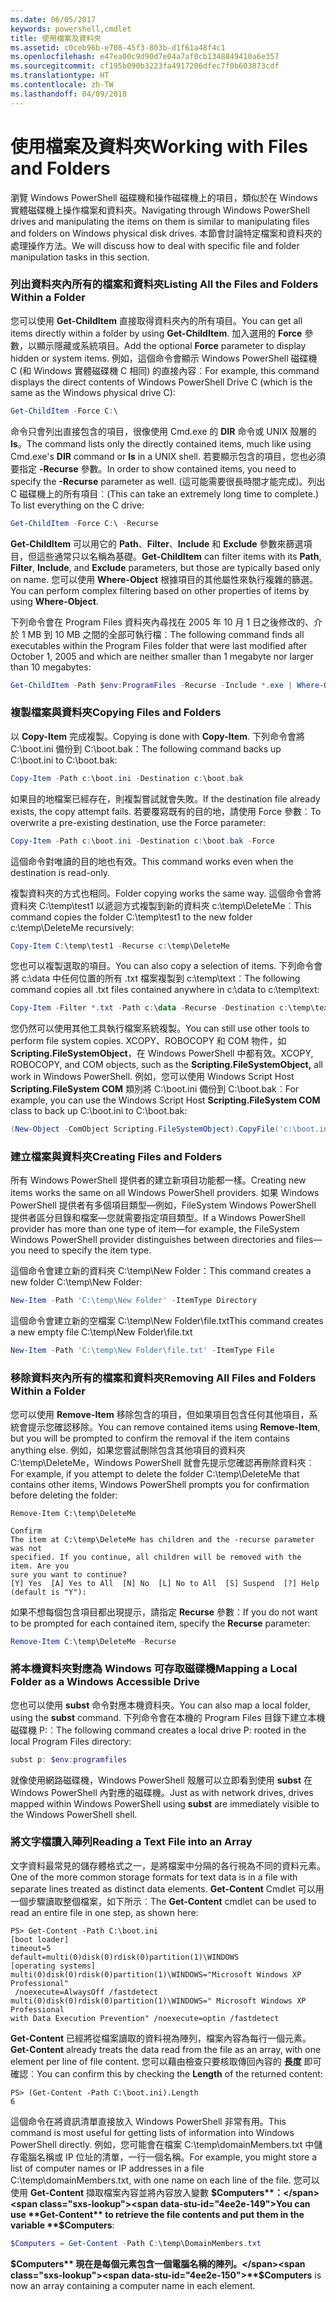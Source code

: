 ```yaml
---
ms.date: 06/05/2017
keywords: powershell,cmdlet
title: 使用檔案及資料夾
ms.assetid: c0ceb96b-e708-45f3-803b-d1f61a48f4c1
ms.openlocfilehash: e47ea00c9d90d7e04a7af0cb1348849410a6e357
ms.sourcegitcommit: cf195b090b3223fa4917206dfec7f0b603873cdf
ms.translationtype: HT
ms.contentlocale: zh-TW
ms.lasthandoff: 04/09/2018
---
```

# <a name="working-with-files-and-folders"></a><span data-ttu-id="4ee2e-103">使用檔案及資料夾</span><span class="sxs-lookup"><span data-stu-id="4ee2e-103">Working with Files and Folders</span></span>

<span data-ttu-id="4ee2e-104">瀏覽 Windows PowerShell 磁碟機和操作磁碟機上的項目，類似於在 Windows 實體磁碟機上操作檔案和資料夾。</span><span class="sxs-lookup"><span data-stu-id="4ee2e-104">Navigating through Windows PowerShell drives and manipulating the items on them is similar to manipulating files and folders on Windows physical disk drives.</span></span> <span data-ttu-id="4ee2e-105">本節會討論特定檔案和資料夾的處理操作方法。</span><span class="sxs-lookup"><span data-stu-id="4ee2e-105">We will discuss how to deal with specific file and folder manipulation tasks in this section.</span></span>

### <a name="listing-all-the-files-and-folders-within-a-folder"></a><span data-ttu-id="4ee2e-106">列出資料夾內所有的檔案和資料夾</span><span class="sxs-lookup"><span data-stu-id="4ee2e-106">Listing All the Files and Folders Within a Folder</span></span>

<span data-ttu-id="4ee2e-107">您可以使用 **Get-ChildItem** 直接取得資料夾內的所有項目。</span><span class="sxs-lookup"><span data-stu-id="4ee2e-107">You can get all items directly within a folder by using **Get-ChildItem**.</span></span> <span data-ttu-id="4ee2e-108">加入選用的 **Force** 參數，以顯示隱藏或系統項目。</span><span class="sxs-lookup"><span data-stu-id="4ee2e-108">Add the optional **Force** parameter to display hidden or system items.</span></span> <span data-ttu-id="4ee2e-109">例如，這個命令會顯示 Windows PowerShell 磁碟機 C (和 Windows 實體磁碟機 C 相同) 的直接內容︰</span><span class="sxs-lookup"><span data-stu-id="4ee2e-109">For example, this command displays the direct contents of Windows PowerShell Drive C (which is the same as the Windows physical drive C):</span></span>

```powershell
Get-ChildItem -Force C:\
```

<span data-ttu-id="4ee2e-110">命令只會列出直接包含的項目，很像使用 Cmd.exe 的 **DIR** 命令或 UNIX 殼層的 **ls**。</span><span class="sxs-lookup"><span data-stu-id="4ee2e-110">The command lists only the directly contained items, much like using Cmd.exe's **DIR** command or **ls** in a UNIX shell.</span></span> <span data-ttu-id="4ee2e-111">若要顯示包含的項目，您也必須要指定 **-Recurse** 參數。</span><span class="sxs-lookup"><span data-stu-id="4ee2e-111">In order to show contained items, you need to specify the **-Recurse** parameter as well.</span></span> <span data-ttu-id="4ee2e-112">(這可能需要很長時間才能完成)。列出 C 磁碟機上的所有項目︰</span><span class="sxs-lookup"><span data-stu-id="4ee2e-112">(This can take an extremely long time to complete.) To list everything on the C drive:</span></span>

```powershell
Get-ChildItem -Force C:\ -Recurse
```

<span data-ttu-id="4ee2e-113">**Get-ChildItem** 可以用它的 **Path**、**Filter**、**Include** 和 **Exclude** 參數來篩選項目，但這些通常只以名稱為基礎。</span><span class="sxs-lookup"><span data-stu-id="4ee2e-113">**Get-ChildItem** can filter items with its **Path**, **Filter**, **Include**, and **Exclude** parameters, but those are typically based only on name.</span></span> <span data-ttu-id="4ee2e-114">您可以使用 **Where-Object** 根據項目的其他屬性來執行複雜的篩選。</span><span class="sxs-lookup"><span data-stu-id="4ee2e-114">You can perform complex filtering based on other properties of items by using **Where-Object**.</span></span>

<span data-ttu-id="4ee2e-115">下列命令會在 Program Files 資料夾內尋找在 2005 年 10 月 1 日之後修改的、介於 1 MB 到 10 MB 之間的全部可執行檔︰</span><span class="sxs-lookup"><span data-stu-id="4ee2e-115">The following command finds all executables within the Program Files folder that were last modified after October 1, 2005 and which are neither smaller than 1 megabyte nor larger than 10 megabytes:</span></span>

```powershell
Get-ChildItem -Path $env:ProgramFiles -Recurse -Include *.exe | Where-Object -FilterScript {($_.LastWriteTime -gt '2005-10-01') -and ($_.Length -ge 1mb) -and ($_.Length -le 10mb)}
```

### <a name="copying-files-and-folders"></a><span data-ttu-id="4ee2e-116">複製檔案與資料夾</span><span class="sxs-lookup"><span data-stu-id="4ee2e-116">Copying Files and Folders</span></span>

<span data-ttu-id="4ee2e-117">以 **Copy-Item** 完成複製。</span><span class="sxs-lookup"><span data-stu-id="4ee2e-117">Copying is done with **Copy-Item**.</span></span> <span data-ttu-id="4ee2e-118">下列命令會將 C:\\boot.ini 備份到 C:\\boot.bak：</span><span class="sxs-lookup"><span data-stu-id="4ee2e-118">The following command backs up C:\\boot.ini to C:\\boot.bak:</span></span>

```powershell
Copy-Item -Path c:\boot.ini -Destination c:\boot.bak
```

<span data-ttu-id="4ee2e-119">如果目的地檔案已經存在，則複製嘗試就會失敗。</span><span class="sxs-lookup"><span data-stu-id="4ee2e-119">If the destination file already exists, the copy attempt fails.</span></span> <span data-ttu-id="4ee2e-120">若要覆寫既有的目的地，請使用 Force 參數︰</span><span class="sxs-lookup"><span data-stu-id="4ee2e-120">To overwrite a pre-existing destination, use the Force parameter:</span></span>

```powershell
Copy-Item -Path c:\boot.ini -Destination c:\boot.bak -Force
```

<span data-ttu-id="4ee2e-121">這個命令對唯讀的目的地也有效。</span><span class="sxs-lookup"><span data-stu-id="4ee2e-121">This command works even when the destination is read-only.</span></span>

<span data-ttu-id="4ee2e-122">複製資料夾的方式也相同。</span><span class="sxs-lookup"><span data-stu-id="4ee2e-122">Folder copying works the same way.</span></span> <span data-ttu-id="4ee2e-123">這個命令會將資料夾 C:\\temp\\test1 以遞迴方式複製到新的資料夾 c:\\temp\\DeleteMe︰</span><span class="sxs-lookup"><span data-stu-id="4ee2e-123">This command copies the folder C:\\temp\\test1 to the new folder c:\\temp\\DeleteMe recursively:</span></span>

```powershell
Copy-Item C:\temp\test1 -Recurse c:\temp\DeleteMe
```

<span data-ttu-id="4ee2e-124">您也可以複製選取的項目。</span><span class="sxs-lookup"><span data-stu-id="4ee2e-124">You can also copy a selection of items.</span></span> <span data-ttu-id="4ee2e-125">下列命令會將 c:\\data 中任何位置的所有 .txt 檔案複製到 c:\\temp\\text︰</span><span class="sxs-lookup"><span data-stu-id="4ee2e-125">The following command copies all .txt files contained anywhere in c:\\data to c:\\temp\\text:</span></span>

```powershell
Copy-Item -Filter *.txt -Path c:\data -Recurse -Destination c:\temp\text
```

<span data-ttu-id="4ee2e-126">您仍然可以使用其他工具執行檔案系統複製。</span><span class="sxs-lookup"><span data-stu-id="4ee2e-126">You can still use other tools to perform file system copies.</span></span> <span data-ttu-id="4ee2e-127">XCOPY、ROBOCOPY 和 COM 物件，如 **Scripting.FileSystemObject**，在 Windows PowerShell 中都有效。</span><span class="sxs-lookup"><span data-stu-id="4ee2e-127">XCOPY, ROBOCOPY, and COM objects, such as the **Scripting.FileSystemObject,** all work in Windows PowerShell.</span></span> <span data-ttu-id="4ee2e-128">例如，您可以使用 Windows Script Host **Scripting.FileSystem COM** 類別將 C:\\boot.ini 備份到 C:\\boot.bak︰</span><span class="sxs-lookup"><span data-stu-id="4ee2e-128">For example, you can use the Windows Script Host **Scripting.FileSystem COM** class to back up C:\\boot.ini to C:\\boot.bak:</span></span>

```powershell
(New-Object -ComObject Scripting.FileSystemObject).CopyFile('c:\boot.ini', 'c:\boot.bak')
```

### <a name="creating-files-and-folders"></a><span data-ttu-id="4ee2e-129">建立檔案與資料夾</span><span class="sxs-lookup"><span data-stu-id="4ee2e-129">Creating Files and Folders</span></span>

<span data-ttu-id="4ee2e-130">所有 Windows PowerShell 提供者的建立新項目功能都一樣。</span><span class="sxs-lookup"><span data-stu-id="4ee2e-130">Creating new items works the same on all Windows PowerShell providers.</span></span> <span data-ttu-id="4ee2e-131">如果 Windows PowerShell 提供者有多個項目類型—例如，FileSystem Windows PowerShell 提供者區分目錄和檔案—您就需要指定項目類型。</span><span class="sxs-lookup"><span data-stu-id="4ee2e-131">If a Windows PowerShell provider has more than one type of item—for example, the FileSystem Windows PowerShell provider distinguishes between directories and files—you need to specify the item type.</span></span>

<span data-ttu-id="4ee2e-132">這個命令會建立新的資料夾 C:\\temp\\New Folder：</span><span class="sxs-lookup"><span data-stu-id="4ee2e-132">This command creates a new folder C:\\temp\\New Folder:</span></span>

```powershell
New-Item -Path 'C:\temp\New Folder' -ItemType Directory
```

<span data-ttu-id="4ee2e-133">這個命令會建立新的空檔案 C:\\temp\\New Folder\\file.txt</span><span class="sxs-lookup"><span data-stu-id="4ee2e-133">This command creates a new empty file C:\\temp\\New Folder\\file.txt</span></span>

```powershell
New-Item -Path 'C:\temp\New Folder\file.txt' -ItemType File
```

### <a name="removing-all-files-and-folders-within-a-folder"></a><span data-ttu-id="4ee2e-134">移除資料夾內所有的檔案和資料夾</span><span class="sxs-lookup"><span data-stu-id="4ee2e-134">Removing All Files and Folders Within a Folder</span></span>

<span data-ttu-id="4ee2e-135">您可以使用 **Remove-Item** 移除包含的項目，但如果項目包含任何其他項目，系統會提示您確認移除。</span><span class="sxs-lookup"><span data-stu-id="4ee2e-135">You can remove contained items using **Remove-Item**, but you will be prompted to confirm the removal if the item contains anything else.</span></span> <span data-ttu-id="4ee2e-136">例如，如果您嘗試刪除包含其他項目的資料夾 C:\\temp\\DeleteMe，Windows PowerShell 就會先提示您確認再刪除資料夾︰</span><span class="sxs-lookup"><span data-stu-id="4ee2e-136">For example, if you attempt to delete the folder C:\\temp\\DeleteMe that contains other items, Windows PowerShell prompts you for confirmation before deleting the folder:</span></span>

```
Remove-Item C:\temp\DeleteMe

Confirm
The item at C:\temp\DeleteMe has children and the -recurse parameter was not
specified. If you continue, all children will be removed with the item. Are you
sure you want to continue?
[Y] Yes  [A] Yes to All  [N] No  [L] No to All  [S] Suspend  [?] Help
(default is "Y"):
```

<span data-ttu-id="4ee2e-137">如果不想每個包含項目都出現提示，請指定 **Recurse** 參數：</span><span class="sxs-lookup"><span data-stu-id="4ee2e-137">If you do not want to be prompted for each contained item, specify the **Recurse** parameter:</span></span>

```powershell
Remove-Item C:\temp\DeleteMe -Recurse
```

### <a name="mapping-a-local-folder-as-a-windows-accessible-drive"></a><span data-ttu-id="4ee2e-138">將本機資料夾對應為 Windows 可存取磁碟機</span><span class="sxs-lookup"><span data-stu-id="4ee2e-138">Mapping a Local Folder as a Windows Accessible Drive</span></span>

<span data-ttu-id="4ee2e-139">您也可以使用 **subst** 命令對應本機資料夾。</span><span class="sxs-lookup"><span data-stu-id="4ee2e-139">You can also map a local folder, using the **subst** command.</span></span> <span data-ttu-id="4ee2e-140">下列命令會在本機的 Program Files 目錄下建立本機磁碟機 P:︰</span><span class="sxs-lookup"><span data-stu-id="4ee2e-140">The following command creates a local drive P: rooted in the local Program Files directory:</span></span>

```powershell
subst p: $env:programfiles
```

<span data-ttu-id="4ee2e-141">就像使用網路磁碟機，Windows PowerShell 殼層可以立即看到使用 **subst** 在 Windows PowerShell 內對應的磁碟機。</span><span class="sxs-lookup"><span data-stu-id="4ee2e-141">Just as with network drives, drives mapped within Windows PowerShell using **subst** are immediately visible to the Windows PowerShell shell.</span></span>

### <a name="reading-a-text-file-into-an-array"></a><span data-ttu-id="4ee2e-142">將文字檔讀入陣列</span><span class="sxs-lookup"><span data-stu-id="4ee2e-142">Reading a Text File into an Array</span></span>

<span data-ttu-id="4ee2e-143">文字資料最常見的儲存體格式之一，是將檔案中分隔的各行視為不同的資料元素。</span><span class="sxs-lookup"><span data-stu-id="4ee2e-143">One of the more common storage formats for text data is in a file with separate lines treated as distinct data elements.</span></span> <span data-ttu-id="4ee2e-144">**Get-Content** Cmdlet 可以用一個步驟讀取整個檔案，如下所示︰</span><span class="sxs-lookup"><span data-stu-id="4ee2e-144">The **Get-Content** cmdlet can be used to read an entire file in one step, as shown here:</span></span>

```
PS> Get-Content -Path C:\boot.ini
[boot loader]
timeout=5
default=multi(0)disk(0)rdisk(0)partition(1)\WINDOWS
[operating systems]
multi(0)disk(0)rdisk(0)partition(1)\WINDOWS="Microsoft Windows XP Professional"
 /noexecute=AlwaysOff /fastdetect
multi(0)disk(0)rdisk(0)partition(1)\WINDOWS=" Microsoft Windows XP Professional
with Data Execution Prevention" /noexecute=optin /fastdetect
```

<span data-ttu-id="4ee2e-145">**Get-Content** 已經將從檔案讀取的資料視為陣列，檔案內容為每行一個元素。</span><span class="sxs-lookup"><span data-stu-id="4ee2e-145">**Get-Content** already treats the data read from the file as an array, with one element per line of file content.</span></span> <span data-ttu-id="4ee2e-146">您可以藉由檢查只要核取傳回內容的 **長度** 即可確認︰</span><span class="sxs-lookup"><span data-stu-id="4ee2e-146">You can confirm this by checking the **Length** of the returned content:</span></span>

```
PS> (Get-Content -Path C:\boot.ini).Length
6
```

<span data-ttu-id="4ee2e-147">這個命令在將資訊清單直接放入 Windows PowerShell 非常有用。</span><span class="sxs-lookup"><span data-stu-id="4ee2e-147">This command is most useful for getting lists of information into Windows PowerShell directly.</span></span> <span data-ttu-id="4ee2e-148">例如，您可能會在檔案 C:\\temp\\domainMembers.txt 中儲存電腦名稱或 IP 位址的清單，一行一個名稱。</span><span class="sxs-lookup"><span data-stu-id="4ee2e-148">For example, you might store a list of computer names or IP addresses in a file C:\\temp\\domainMembers.txt, with one name on each line of the file.</span></span> <span data-ttu-id="4ee2e-149">您可以使用 **Get-Content** 擷取檔案內容並將內容放入變數 **$Computers**：</span><span class="sxs-lookup"><span data-stu-id="4ee2e-149">You can use **Get-Content** to retrieve the file contents and put them in the variable **$Computers**:</span></span>

```powershell
$Computers = Get-Content -Path C:\temp\DomainMembers.txt
```

<span data-ttu-id="4ee2e-150">**$Computers** 現在是每個元素包含一個電腦名稱的陣列。</span><span class="sxs-lookup"><span data-stu-id="4ee2e-150">**$Computers** is now an array containing a computer name in each element.</span></span>